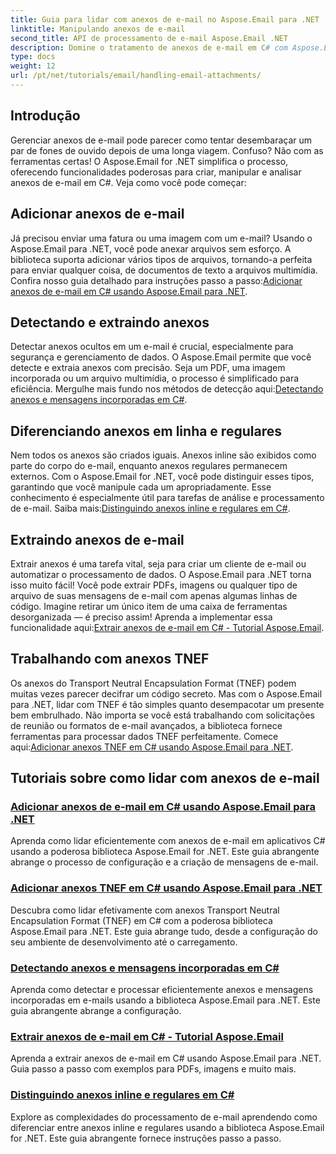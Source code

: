 ```yaml
---
title: Guia para lidar com anexos de e-mail no Aspose.Email para .NET
linktitle: Manipulando anexos de e-mail
second_title: API de processamento de e-mail Aspose.Email .NET
description: Domine o tratamento de anexos de e-mail em C# com Aspose.Email para .NET. Explore a adição, detecção, extração e distinção de anexos com guias passo a passo.
type: docs
weight: 12
url: /pt/net/tutorials/email/handling-email-attachments/
---
```

## Introdução

Gerenciar anexos de e-mail pode parecer como tentar desembaraçar um par de fones de ouvido depois de uma longa viagem. Confuso? Não com as ferramentas certas! O Aspose.Email for .NET simplifica o processo, oferecendo funcionalidades poderosas para criar, manipular e analisar anexos de e-mail em C#. Veja como você pode começar:  

## Adicionar anexos de e-mail  

 Já precisou enviar uma fatura ou uma imagem com um e-mail? Usando o Aspose.Email para .NET, você pode anexar arquivos sem esforço. A biblioteca suporta adicionar vários tipos de arquivos, tornando-a perfeita para enviar qualquer coisa, de documentos de texto a arquivos multimídia. Confira nosso guia detalhado para instruções passo a passo:[Adicionar anexos de e-mail em C# usando Aspose.Email para .NET](./add-email-attachments-in-csharp/).  

## Detectando e extraindo anexos  

Detectar anexos ocultos em um e-mail é crucial, especialmente para segurança e gerenciamento de dados. O Aspose.Email permite que você detecte e extraia anexos com precisão. Seja um PDF, uma imagem incorporada ou um arquivo multimídia, o processo é simplificado para eficiência. Mergulhe mais fundo nos métodos de detecção aqui:[Detectando anexos e mensagens incorporadas em C#](./detecting-attachment-and-embedded-message-in-csharp/).  

## Diferenciando anexos em linha e regulares  

 Nem todos os anexos são criados iguais. Anexos inline são exibidos como parte do corpo do e-mail, enquanto anexos regulares permanecem externos. Com o Aspose.Email for .NET, você pode distinguir esses tipos, garantindo que você manipule cada um apropriadamente. Esse conhecimento é especialmente útil para tarefas de análise e processamento de e-mail. Saiba mais:[Distinguindo anexos inline e regulares em C#](./distinguishing-inline-and-regular-attachments-in-csharp/).  

## Extraindo anexos de e-mail  

Extrair anexos é uma tarefa vital, seja para criar um cliente de e-mail ou automatizar o processamento de dados. O Aspose.Email para .NET torna isso muito fácil! Você pode extrair PDFs, imagens ou qualquer tipo de arquivo de suas mensagens de e-mail com apenas algumas linhas de código. Imagine retirar um único item de uma caixa de ferramentas desorganizada — é preciso assim! Aprenda a implementar essa funcionalidade aqui:[Extrair anexos de e-mail em C# - Tutorial Aspose.Email](./extract-email-attachments-in-csharp/).  

## Trabalhando com anexos TNEF  

 Os anexos do Transport Neutral Encapsulation Format (TNEF) podem muitas vezes parecer decifrar um código secreto. Mas com o Aspose.Email para .NET, lidar com TNEF é tão simples quanto desempacotar um presente bem embrulhado. Não importa se você está trabalhando com solicitações de reunião ou formatos de e-mail avançados, a biblioteca fornece ferramentas para processar dados TNEF perfeitamente. Comece aqui:[Adicionar anexos TNEF em C# usando Aspose.Email para .NET](./add-tnef-attachments-in-csharp/).  

## Tutoriais sobre como lidar com anexos de e-mail
### [Adicionar anexos de e-mail em C# usando Aspose.Email para .NET](./add-email-attachments-in-csharp/)
Aprenda como lidar eficientemente com anexos de e-mail em aplicativos C# usando a poderosa biblioteca Aspose.Email for .NET. Este guia abrangente abrange o processo de configuração e a criação de mensagens de e-mail.
### [Adicionar anexos TNEF em C# usando Aspose.Email para .NET](./add-tnef-attachments-in-csharp/)
Descubra como lidar efetivamente com anexos Transport Neutral Encapsulation Format (TNEF) em C# com a poderosa biblioteca Aspose.Email para .NET. Este guia abrange tudo, desde a configuração do seu ambiente de desenvolvimento até o carregamento.
### [Detectando anexos e mensagens incorporadas em C#](./detecting-attachment-and-embedded-message-in-csharp/)
Aprenda como detectar e processar eficientemente anexos e mensagens incorporadas em e-mails usando a biblioteca Aspose.Email para .NET. Este guia abrangente abrange a configuração.
### [Extrair anexos de e-mail em C# - Tutorial Aspose.Email](./extract-email-attachments-in-csharp/)
Aprenda a extrair anexos de e-mail em C# usando Aspose.Email para .NET. Guia passo a passo com exemplos para PDFs, imagens e muito mais.
### [Distinguindo anexos inline e regulares em C#](./distinguishing-inline-and-regular-attachments-in-csharp/)
Explore as complexidades do processamento de e-mail aprendendo como diferenciar entre anexos inline e regulares usando a biblioteca Aspose.Email for .NET. Este guia abrangente fornece instruções passo a passo.
